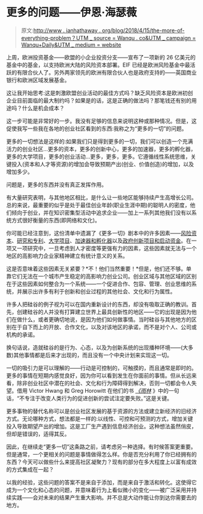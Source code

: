 # 更多的问题——伊恩·海瑟薇

> 原文:[http://www . ianhathaway . org/blog/2018/4/15/the-more-of-everything-problem？UTM _ source = Wanqu . co&UTM _ campaign = Wanqu+Daily&UTM _ medium = website](http://www.ianhathaway.org/blog/2018/4/15/the-more-of-everything-problem?utm_source=wanqu.co&utm_campaign=Wanqu+Daily&utm_medium=website)

上周，欧洲投资基金——欧盟的小企业投资分支——宣布了一项新的 26 亿美元的基金中的基金，以支持欧洲大陆的风险资本部署。EIF 已经是欧洲风险基金中最活跃的有限合伙人了。另外两家领先的欧洲有限合伙人也是政府支持的——英国商业银行和欧洲区域发展基金。

这让我开始思考:这是刺激欧盟创业活动的最佳方式吗？缺乏风险资本是欧洲初创企业目前面临的最大制约吗？如果是的话，这是正确的做法吗？那笔钱还有别的用途吗？什么是机会成本？

这一步可能是非常好的一步。我没有足够的信息来说明这种或那种情况。但是，这促使我写一些我在各地的创业社区看到的东西:我称之为“更多的一切”的问题。

更多的一切想法是这样的:如果我们只是得到更多的一切，我们可以创造一个充满活力的创业社区…更多的资本，更多的创新中心，更多的加速器，更多的孵化器，更多的大学项目，更多的创业活动...更多，更多，更多。它遵循线性系统思维，关键投入(资本和人才等资源)的增加会导致预期产出(创业、价值创造)的增加，以及增加多少。

问题是，更多的东西并没有真正发挥作用。

有大量研究表明，与其他地区相比，是什么让一些地区能够持续产生高增长公司。总的来说，最重要的似乎是处于最佳创业年龄(职业生涯中期)的聪明人的密度，他们倾向于创业，并在知识密集型活动中追求企业——加上一系列其他我们没有以系统方式很好衡量的东西(即网络和文化)。

你可能已经注意到，这份清单中遗漏了《更多一切》剧本中的许多因素——[风险资本](https://www.tandfonline.com/doi/abs/10.1080/08276331.2015.1012795?journalCode=rsbe20)、[研究和专利](https://www.brookings.edu/research/high-growth-firms-and-cities-in-the-us-an-analysis-of-the-inc-5000/)、[大学项目](https://papers.ssrn.com/sol3/papers.cfm?abstract_id=2938194)、[加速器和孵化器](https://www.brookings.edu/research/accelerating-growth-startup-accelerator-programs-in-the-united-states/)以及[政府创新项目和启动资金](https://www.kauffman.org/-/media/kauffman_org/research-reports-and-covers/2014/01/beyond_metropolitan_startup_rates.pdf)。在一项又一项研究中，一旦考虑到人才密度等更强有力的因素，这些因素就无法与一个地区的高影响力企业家精神建立有统计意义的关系。

这是否意味着这些因素无关紧要？*不！他们当然重要！*但是，他们还不够。单靠它们无法在一个城市产生稳定的高影响力创业公司。创业区域与其他区域的区别在于这些因素如何整合为一个系统——一个促进合作、包容、管理、创业思维的系统，并展示出许多有利于创新和创业过程的其他社会、文化和行为属性。

许多人把硅谷的例子视为可以在国内重新设计的东西，却没有吸取正确的教训。首先，创建硅谷的人并没有打算建立世界上最具创新性的地区——它的出现是因为他们在做什么，或者更确切地说，是因为他们如何做事情。当时硅谷与其他地方的区别在于自下而上的开放、合作文化，以及对该地区的承诺，而不是对个人、公司或机构的承诺。

换句话说，造就硅谷的是行为、心态，以及为创新系统的出现播种环境——(大多数)其他事情都是后来才出现的，而且没有一个中央计划来实现这一切。

一切的吸引力是可以理解的——行动是可控制的，可触摸的，而且通常是即时的。更多的事情在短期内感觉良好，因为你可以看到发生在你面前的事情。但从长远来看，除非创业社区中潜在的社会、文化和行为障碍得到解决，否则一切都会令人失望。借用 Victor Hwang 和 Greg Horowitt 在他们的书 *[《雨林](https://www.amazon.com/Rainforest-Secret-Building-Silicon-Valley/dp/0615586724)* 》中的一句话，“不专注于改变人类行为的促进创新的尝试注定要失败。”这是关键。

更多事物的替代名称可以是创业社区发展的基于资源的方法或建立新经济的旧经济方式。无论哪种方式，想法都是一样的:以线性、可控和可预测的方式，增加关键投入导致期望产出的增加。这是工厂生产遇到信息经济创业。这种想法虽然俏皮，但却是错误的，适得其反。

因此，在继续走“更多一切”这条路之前，请考虑另一种选择。有时候答案更重要。但是通常，一个更相关的问题是事情做得怎么样。你是否充分利用了你已经拥有的东西？今天可以做些什么来提高社区凝聚力？现有的部分在多大程度上以富有成效的方式集成在一起？

以我的经验，这些问题的答案不是来自于添加，而是来自于激活和转化。这使得它成为一个文化和心态的问题，并意味着行为上看似微小的变化——被广泛采用并持续实践——会对未来的结果产生重大影响。并不总是大动作能让你到达你需要去的地方。